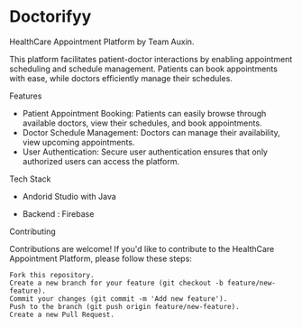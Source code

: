 
# Doctorifyy

HealthCare Appointment Platform by Team Auxin.

This platform facilitates patient-doctor interactions by enabling appointment scheduling and schedule management. Patients can book appointments with ease, while doctors efficiently manage their schedules. 

Features

- Patient Appointment Booking: Patients can easily browse through available doctors, view their schedules, and book appointments.
- Doctor Schedule Management: Doctors can manage their availability, view upcoming appointments.
- User Authentication: Secure user authentication ensures that only authorized users can access the platform.


Tech Stack

- Andorid Studio with Java

- Backend : Firebase


Contributing

Contributions are welcome! If you'd like to contribute to the HealthCare Appointment Platform, please follow these steps:

    Fork this repository.
    Create a new branch for your feature (git checkout -b feature/new-feature).
    Commit your changes (git commit -m 'Add new feature').
    Push to the branch (git push origin feature/new-feature).
    Create a new Pull Request.

